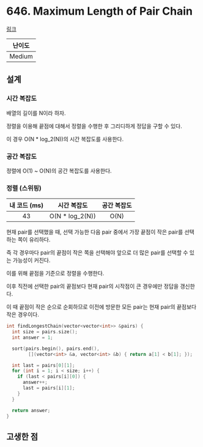 # 646. Maximum Length of Pair Chain

[링크](https://leetcode.com/problems/maximum-length-of-pair-chain/description/)

| 난이도 |
| :----: |
| Medium |

## 설계

### 시간 복잡도

배열의 길이를 N이라 하자.

정렬을 이용해 끝점에 대해서 정렬을 수행한 후 그리디하게 정답을 구할 수 있다.

이 경우 O(N \* log_2(N))의 시간 복잡도를 사용한다.

### 공간 복잡도

정렬에 O(1) ~ O(N)의 공간 복잡도를 사용한다.

### 정렬 (스위핑)

| 내 코드 (ms) |   시간 복잡도    | 공간 복잡도 |
| :----------: | :--------------: | :---------: |
|      43      | O(N \* log_2(N)) |    O(N)     |

현재 pair를 선택했을 때, 선택 가능한 다음 pair 중에서 가장 끝점이 작은 pair를 선택하는 쪽이 유리하다.

즉 각 경우마다 pair의 끝점이 작은 쪽을 선택해야 앞으로 더 많은 pair를 선택할 수 있는 가능성이 커진다.

이를 위해 끝점을 기준으로 정렬을 수행한다.

이후 직전에 선택한 pair의 끝점보다 현재 pair의 시작점이 큰 경우에만 정답을 갱신한다.

이 때 끝점이 작은 순으로 순회하므로 이전에 방문한 모든 pair는 현재 pair의 끝점보다 작은 경우이다.

```cpp
int findLongestChain(vector<vector<int>> &pairs) {
  int size = pairs.size();
  int answer = 1;

  sort(pairs.begin(), pairs.end(),
        [](vector<int> &a, vector<int> &b) { return a[1] < b[1]; });

  int last = pairs[0][1];
  for (int i = 1; i < size; i++) {
    if (last < pairs[i][0]) {
      answer++;
      last = pairs[i][1];
    }
  }

  return answer;
}
```

## 고생한 점
